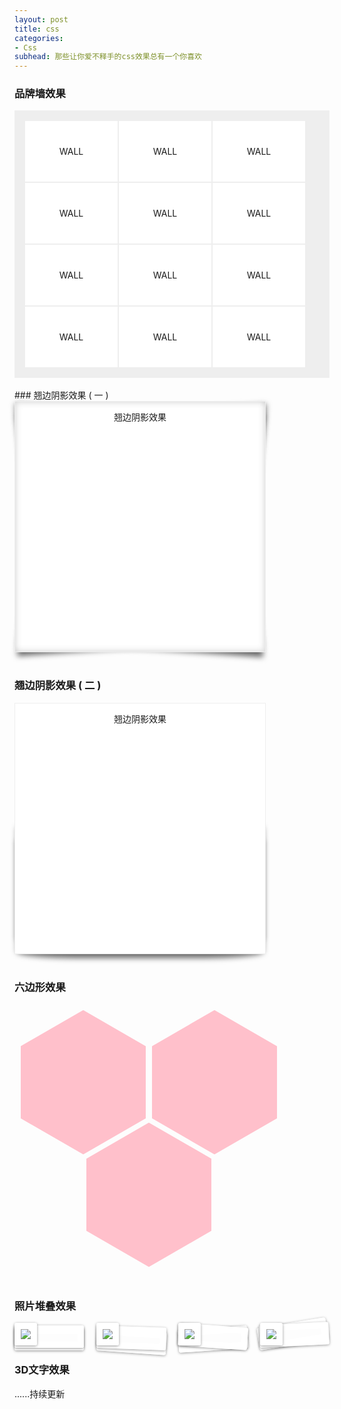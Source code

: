 ```yaml
---
layout: post
title: css
categories:
- Css
subhead: 那些让你爱不释手的css效果总有一个你喜欢
---
```


### 品牌墙效果

<style>
 #wall{
    overflow: hidden;
    border: 1px solid #eee;
 }
 #wall ul{
    overflow:hidden;
    padding: 15px;
    margin: 0;
    background: #eee;
 }
 #wall ul li{
    text-align: center;
    list-style-type: none;
    float: left;
    padding: 40px 15px;
    width: 25%;
    border: 1px solid #eee;
    background: #fff;
 }
 #wall ul li, #wall ul li img, #wall ul li a{
     -webkit-transition: all 0.2s linear;
     transition: all 0.2s linear
 }
 #wall ul li a{
     display: inline-table;
     text-decoration: none;
 }
 #wall ul li:hover{
     z-index: 2;
     box-shadow: 1px 1px 10px rgba(0,0,0,0.1),-1px -1px 10px rgba(0,0,0,0.1);
     -webkit-box-shadow: 1px 1px 10px rgba(0,0,0,0.1),-1px -1px 10px rgba(0,0,0,0.1);
     -o-box-shadow: 1px 1px 10px rgba(0,0,0,0.1),-1px -1px 10px rgba(0,0,0,0.1);
     -moz-box-shadow: 1px 1px 10px rgba(0,0,0,0.1),-1px -1px 10px rgba(0,0,0,0.1);
     -ms-box-shadow: 1px 1px 10px rgba(0,0,0,0.1),-1px -1px 10px rgba(0,0,0,0.1);
     transform: translate3d(0, 0, 0);
     -webkit-transform: translate3d(0, 0, 0);
     -moz-transform: translate3d(0, 0, 0);
     -ms-transform: translate3d(0, 0, 0);
     -o-transform: translate3d(0, 0, 0);
 }
 #wall ul li:hover img, #wall ul li:hover a{
     transform: translate3d(0, -3px, 0);
     -webkit-transform: translate3d(0, -3px, 0);
     -o-transform: translate3d(0, -3px, 0);
     -moz-transform: translate3d(0, -3px, 0);
     -ms-transform: translate3d(0, -3px, 0);
 }
</style>

<div id="wall">
    <ul>
        <li><a href="javascript:;">WALL</a></li>
        <li><a href="javascript:;">WALL</a></li>
        <li><a href="javascript:;">WALL</a></li>
        <li><a href="javascript:;">WALL</a></li>
        <li><a href="javascript:;">WALL</a></li>
        <li><a href="javascript:;">WALL</a></li>
        <li><a href="javascript:;">WALL</a></li>
        <li><a href="javascript:;">WALL</a></li>
        <li><a href="javascript:;">WALL</a></li>
        <li><a href="javascript:;">WALL</a></li>
        <li><a href="javascript:;">WALL</a></li>
        <li><a href="javascript:;">WALL</a></li>
    </ul>
</div>
<br/>
<!--break-->
### 翘边阴影效果 ( 一 )
<style>
    #photo1{
        width: 400px;
        height: 400px;
        border: 1px solid #eee;
        position: relative;
        background: #fff;
        box-shadow: 3px 3px 10px rgba(0,0,0,0.1) inset,-3px -3px 10px rgba(0,0,0,0.1) inset;
        text-align: center;
    }
    #photo1:before{
       content: '';
       position: absolute;
       left: 22px;
       right: 25px;
       bottom: 11px;
       top: 23px;
       box-shadow: 0px 8px 10px rgba(0,0,0,0.6), 0px -8px 10px rgba(0,0,0,0.6);
       transform: skew(10deg) rotate(4deg);
       z-index: -2;
    }
    #photo1:after{
        content: '';
        position: absolute;
        left: 25px;
        right: 20px;
        bottom: 13px;
        top: 24px;
        box-shadow: 0px 8px 10px rgba(0,0,0,0.6), 0px -8px 10px rgba(0,0,0,0.6);
        transform: skew(-10deg) rotate(-4deg);
        z-index: -2;
    }
</style>

<div id="photo1">
  <p>翘边阴影效果</p>
</div>
<br/>

### 翘边阴影效果 ( 二 )
<style type="text/css">
    #photo2{
        width: 400px;
        height: 400px;
        border: 1px solid #eee;
        position: relative;
        background: #fff;
        text-align: center;
    }
    #photo2:after{
        content: '';
        position: absolute;
        left: 3px;
        right: 3px;
        bottom: 3px;
        top: 200px;
        box-shadow: 0px 10px 10px rgba(0,0,0,0.6), 0px -10px 10px rgba(0,0,0,0.6);
        /* transform: skew(-10deg) rotate(-4deg); */
        z-index: -1;
        border-radius: 100px / 10px;
    }
</style>

<div id="photo2">
  <p>翘边阴影效果</p>
</div>
<br/>

### 六边形效果
<style>
#photo3{
    overflow:hidden;
}
#photo3 .clear{
    clear: both;
}
#photo3 .con-show01{
    width: 200px;
    height: 250px;
    float: left;
    margin-left: 10px;
    overflow: hidden;
    transform:rotate(120deg);
}
#photo3 .con-show02{
    width: 100%;
    height: 100%;
    overflow: hidden;
    transform:rotate(-60deg);
}
#photo3 .con-show03{
    width: 100%;
    height: 100%;
    overflow: hidden;
    transform:rotate(-60deg);
    position: relative;
    background: pink;
}
#photo3 .con-show03 > div{
    width: 100%;
    height: 100%;
    position: absolute;
    top: 0;
    left: 0;
    opacity: 0;
    line-height: 250px;
    text-align: center;
    color: #fff;
    cursor: pointer;
    background: url(../../../assets/image1.jpg);
    transition: opacity 0.3s;
    }
#photo3 .con-show03:hover > div{
    opacity: 1;
}
#photo3 .margin-left{
    margin-left: 115px;
}
#photo3 .margin-top{
    margin-top: -70px;
}
</style>

<div id="photo3">
    <div class="con-show01">
        <div class="con-show02">
          <div class="con-show03 bg01">
            <div>
            <p>六边形效果</p>
            </div>
          </div>
        </div>
      </div>
    <div class="con-show01">
        <div class="con-show02">
            <div class="con-show03 bg01">
              <div>
              <p>六边形效果</p>
              </div>
            </div>
        </div>
    </div>
    <div class="clear"></div>
    <div class="con-show01 margin-left margin-top">
        <div class="con-show02">
          <div class="con-show03 bg01">
            <div>
            <p>六边形效果</p>
            </div>
          </div>
        </div>
    </div>
</div>
<br/>

### 照片堆叠效果
<style>
    /*
    Float clearing goodness from Handcrafted CSS book ------------------------------------------------------------- */
    #example4 .group:after { content: "."; display: block; height: 0; clear: both; visibility: hidden; }
    #example4 .group { height: 1%; }
    *:first-child+html .group { min-height: 1px; }
    #example4 { max-width: 57.5em; }
    #example4 h1,#example4 h2 { font-family: 'AdelleBasicBold', Arial, sans-serif; }
    #example4 h1.title { font-size: 68px; letter-spacing: -3px; font-weight: bold; text-align: center; margin: 100px 0 50px; text-shadow: 0px 1px 0px rgba(255, 255, 255, 0.6); }
    #example4 h1.title span { font-size: 38px; line-height: 48px; display: block; letter-spacing: -1px; color: rgba(51, 51, 51, 0.5); }

    /*
    Stacks CSS ----------------------------------------------------------------------------------------------------------- */

    /* Layout */
    #example4 .stack { float: left; width: 22%; margin: 0 4% 4% 0; position: relative; z-index: 10; }

    /* Image styles */
    #example4 .stack img { max-width: 100%; height: auto; vertical-align: bottom; border: 10px solid #fff; border-radius: 3px;
    	-webkit-box-sizing: border-box;
    	-moz-box-sizing: border-box;
    	box-sizing: border-box;
    	-webkit-box-shadow: 0 1px 4px rgba(0, 0, 0, 0.4);
    	-moz-box-shadow: 0 1px 4px rgba(0, 0, 0, 0.4);
    	box-shadow: 0 1px 4px rgba(0, 0, 0, 0.4);
    }
    #example4 .stack:last-of-type { margin-right: 0; }

    /* Stacks creted by the use of generated content */
    #example4 .stack:before,#example4 .stack:after { content: "";
        border-radius: 3px; width: 100%; height: 100%; position: absolute; border: 10px solid #fff; left: 0;
    	-webkit-box-sizing: border-box;
    	-moz-box-sizing: border-box;
    	box-sizing: border-box;
    	-webkit-box-shadow: 0 1px 4px rgba(0, 0, 0, 0.4);
    	-moz-box-shadow: 0 1px 4px rgba(0, 0, 0, 0.4);
    	box-shadow: 0 1px 4px rgba(0, 0, 0, 0.4);
    	-webkit-transition: 0.3s all ease-out;
    	-moz-transition: 0.3s all ease-out;
    	transition: 0.3s all ease-out;
    }
    #example4 .stack:before { top: 4px; z-index: -10; } /* 1st element in stack (behind image) */
    #example4 .stack:after { top: 8px; z-index: -20; } /* 2nd element in stack (behind image) */

    /* Second stack example (rotated to the right from the bottom left) */
    #example4 .stack.rotated:before {
    	-webkit-transform-origin: bottom left;
    	-moz-transform-origin: bottom left;
    	transform-origin: bottom left;
    	-webkit-transform: rotate(2deg);
    	-moz-transform: rotate(2deg);
    	transform: rotate(2deg);
    }
    #example4 .stack.rotated:after {
    	-webkit-transform-origin: bottom left;
    	-moz-transform-origin: bottom left;
    	transform-origin: bottom left;
    	-webkit-transform: rotate(4deg);
    	-moz-transform: rotate(4deg);
    	transform: rotate(4deg);
    }

    /* Third stack example (One stack element rotated in the opposite direction) */
    #example4 .stack.twisted:before {
    	-webkit-transform: rotate(4deg);
    	-moz-transform: rotate(4deg);
    	transform: rotate(4deg);
    }
    #example4 .stack.twisted:after {
    	-webkit-transform: rotate(-4deg);
    	-moz-transform: rotate(-4deg);
    	transform: rotate(-4deg);
    }

    /* Fourth stack example (Similar to the second but rotated left) */
    #example4 .stack.rotated-left:before {
    	-webkit-transform-origin: bottom left;
    	-moz-transform-origin: bottom left;
    	transform-origin: bottom left;
    	-webkit-transform: rotate(-3deg);
    	-moz-transform: rotate(-3deg);
    	transform: rotate(-3deg);
    }
    #example4 .stack.rotated-left:after {
    	-webkit-transform-origin: bottom left;
    	-moz-transform-origin: bottom left;
    	transform-origin: bottom left;
    	-webkit-transform: rotate(-9deg);
    	-moz-transform: rotate(-9deg);
    	transform: rotate(-9deg);
    }

    /* Reset all rotations on hover */
    #example4 .stack:hover:before,#example4 .stack:hover:after {
    	-webkit-transform: rotate(0deg);
    	-moz-transform: rotate(0deg);
    	transform: rotate(0deg);
    }

    /*
    iPhone and mobile widths --------------------------------------------------------------------------------------------------------------------------- */
    @media only screen and (min-width: 320px) and (max-width: 480px) {
    	#example4 .stack { float: none; width: auto; margin-bottom: 35px; }
    	#example4 h1.title { margin: 15px 0; }
    }
</style>

<div id="example4" class="group">
    <div class="group">
        <div class="stack">
            <img src="../../../assets/image1.jpg" />
        </div>
        <div class="stack rotated">
            <img src="../../../assets/image2.jpg" />
        </div>
        <div class="stack twisted">
            <img src="../../../assets/image3.jpg" />
        </div>
        <div class="stack rotated-left">
            <img src="../../../assets/image4.jpg" />
        </div>
    </div>
</div>

### 3D文字效果
......持续更新

